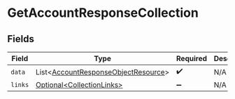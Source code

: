 # GetAccountResponseCollection


## Fields

| Field                                                                                            | Type                                                                                             | Required                                                                                         | Description                                                                                      |
| ------------------------------------------------------------------------------------------------ | ------------------------------------------------------------------------------------------------ | ------------------------------------------------------------------------------------------------ | ------------------------------------------------------------------------------------------------ |
| `data`                                                                                           | List\<[AccountResponseObjectResource](../../models/components/AccountResponseObjectResource.md)> | :heavy_check_mark:                                                                               | N/A                                                                                              |
| `links`                                                                                          | [Optional\<CollectionLinks>](../../models/components/CollectionLinks.md)                         | :heavy_minus_sign:                                                                               | N/A                                                                                              |